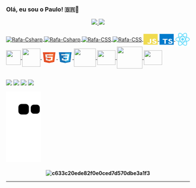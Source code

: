 


### Olá, eu sou o Paulo! 🇧🇷👋



<div align="center">
  <a href="https://github.com/Pauloh8755">
  <img height="180em" src="https://github-readme-stats.vercel.app/api?username=Pauloh8755&show_icons=true&theme=tokyonight&include_all_commits=true&count_private=true"/>
  <img height="180em" src="https://github-readme-stats.vercel.app/api/top-langs/?username=Pauloh8755&layout=compact&langs_count=7&theme=tokyonight"/>
</div>
  
  
  
  
  <div style="display: inline_block"><br>
  <img  align="center" alt="Rafa-Csharp" height="100" width="110" src="https://icongr.am/devicon/nodejs-plain-wordmark.svg?size=128&color=26d94a" />
   <img align="center" alt="Rafa-Csharp" height="50" width="40"src="https://icongr.am/devicon/express-original.svg?size=128&color=ffffff">
  <img align="center" alt="Rafa-CSS" height="40" width="50" src="https://cdn.jsdelivr.net/gh/devicons/devicon/icons/sequelize/sequelize-original.svg" />
  <img align="center" alt="Rafa-CSS" height="40" width="50" src="https://cdn.icon-icons.com/icons2/2107/PNG/512/file_type_light_prisma_icon_130444.png" />
    
  <img align="center" alt="Rafa-Js" height="30" width="40" src="https://raw.githubusercontent.com/devicons/devicon/master/icons/javascript/javascript-plain.svg">
  <img align="center" alt="Rafa-Ts" height="30" width="40" src="https://raw.githubusercontent.com/devicons/devicon/master/icons/typescript/typescript-plain.svg">
   
  <img align="center"  height="40" width="40" src="https://raw.githubusercontent.com/devicons/devicon/master/icons/react/react-original.svg">
  <img align="center"  height="40" width="40" src="https://cdn.jsdelivr.net/gh/devicons/devicon/icons/nextjs/nextjs-line.svg" />
  <img align="center"  height="50" width="50" src="https://mui.com/static/logo.png" />
    
  <img align="center"  height="30" width="40" src="https://raw.githubusercontent.com/devicons/devicon/master/icons/html5/html5-original.svg">
  <img align="center"  height="30" width="40" src="https://raw.githubusercontent.com/devicons/devicon/master/icons/css3/css3-original.svg">
  <img align="center" height="50" width="60" src="https://cdn.jsdelivr.net/gh/devicons/devicon/icons/php/php-plain.svg">
  
  <img align="center" height="40" width="50" src="https://icongr.am/devicon/java-original.svg?size=128&color=currentColor" />
  <img align="center" height="60" width="70" src="https://icongr.am/devicon/mysql-original-wordmark.svg?size=128&color=currentColor" />
  <img align="center" height="40" width="50" src="https://icongr.am/devicon/gitlab-original.svg?size=128&color=currentColor" />
</div>
  
  ##
  
  <div> 
    <a href="" target="_blank"><img src="https://img.shields.io/badge/-LinkedIn-%230077B5?style=for-the-badge&logo=linkedin&logoColor=white" target="_blank"></a> 
    <a href = "mailto:pauloh8755@gmail.com"><img src="https://img.shields.io/badge/-Gmail-%23333?style=for-the-badge&logo=gmail&logoColor=white" target="_blank"></a>
    <a href="" target="_blank"><img src="https://img.shields.io/badge/-Instagram-%23E4405F?style=for-the-badge&logo=instagram&logoColor=white" target="_blank"></a>
    <a href="" target="_blank"><img src="https://img.shields.io/badge/Discord-7289DA?style=for-the-badge&logo=discord&logoColor=white" target="_blank"></a> 
  
 
 
  ![Snake animation](https://github.com/rafaballerini/rafaballerini/blob/output/github-contribution-grid-snake.svg)
 
</div>
  
 
 <h4 align="center">
 
![c633c20ede82f0e0ced7d570dbe3a1f3](https://giffiles.alphacoders.com/104/10474.gif)

<hr>
